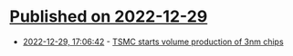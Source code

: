 # [Published on 2022-12-29](index.md)

* [2022-12-29, 17:06:42](https://news.ycombinator.com/item?id=34174806) - [TSMC starts volume production of 3nm chips](https://focustaiwan.tw/business/202212290013)
